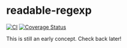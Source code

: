 # readable-regexp

[![CI](https://github.com/hlysine/readable-regexp/actions/workflows/main.yml/badge.svg)](https://github.com/hlysine/readable-regexp/actions/workflows/main.yml)
[![Coverage Status](https://coveralls.io/repos/github/hlysine/readable-regex/badge.svg?branch=main)](https://coveralls.io/github/hlysine/readable-regex?branch=main)

This is still an early concept. Check back later!
